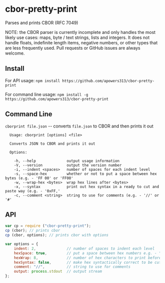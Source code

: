 # cbor-pretty-print
Parses and prints CBOR (RFC 7049)

NOTE: the CBOR parser is currently incomplete and only handles the most likely use cases: maps, byte / text strings, lists and integers. It does not handle floats, indefinite length items, negative numbers, or other types that are less frequently used. Pull requests or GitHub issues are always welcome.

## Install
For API usage:
`npm install https://github.com/apowers313/cbor-pretty-print`

For command line usage:
`npm install -g https://github.com/apowers313/cbor-pretty-print`

## Command Line
`cborprint file.json` -- converts `file.json` to CBOR and then prints it out

``` 
  Usage: cborprint [options] <file>

  Converts JSON to CBOR and prints it out

  Options:

    -h, --help              output usage information
    -V, --version           output the version number
    -i, --indent <spaces>   number of spaces for each indent level
    -s, --space-hex         whether or not to put a space between hex bytes (e.g. - 'FF 00' or 'FF00'
    -w, --wrap-hex <bytes>  wrap hex lines after <bytes>
    -x, --syntax            print out hex syntax in a ready to cut and paste way (e.g. - '0xFF,'
    -c, --comment <string>  string to use for comments (e.g. - '//' or '#'
```

## API
``` js
var cp = require ("cbor-pretty-print");
cp (cbor); // prints cbor
cp (cbor, options); // prints cbor with options

var options = {
    indent: 2,              // number of spaces to indent each level
    hexSpace: true,         // put a space between hex numbers e.g. - "FF 00" instead of "FF00"
    hexWrap: 8,             // number of hex characters to print before line wrapping
    hexSyntax: false,       // make hex syntactically correct to be cut-and-paste ready: "0xFF, "
    comment: "//",          // string to use for comments
    output: process.stdout  // output stream
};
```